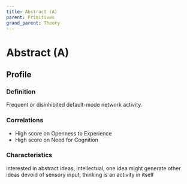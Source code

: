 ```yaml
---
title: Abstract (A)
parent: Primitives
grand_parent: Theory
---
```


# Abstract (A)

## Profile

### Definition

Frequent or disinhibited default-mode network activity.

### Correlations

* High score on Openness to Experience
* High score on Need for Cognition

### Characteristics

interested in abstract ideas, intellectual, one idea might generate other ideas devoid of sensory input, thinking is an activity in itself


